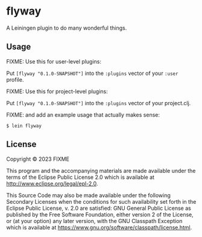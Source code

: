 # flyway

A Leiningen plugin to do many wonderful things.

## Usage

FIXME: Use this for user-level plugins:

Put `[flyway "0.1.0-SNAPSHOT"]` into the `:plugins` vector of your `:user`
profile.

FIXME: Use this for project-level plugins:

Put `[flyway "0.1.0-SNAPSHOT"]` into the `:plugins` vector of your project.clj.

FIXME: and add an example usage that actually makes sense:

    $ lein flyway

## License

Copyright © 2023 FIXME

This program and the accompanying materials are made available under the
terms of the Eclipse Public License 2.0 which is available at
http://www.eclipse.org/legal/epl-2.0.

This Source Code may also be made available under the following Secondary
Licenses when the conditions for such availability set forth in the Eclipse
Public License, v. 2.0 are satisfied: GNU General Public License as published by
the Free Software Foundation, either version 2 of the License, or (at your
option) any later version, with the GNU Classpath Exception which is available
at https://www.gnu.org/software/classpath/license.html.
